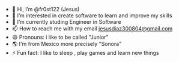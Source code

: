 - 👋 Hi, I’m @fr0st122 (Jesus)
- 👀 I’m interested in create software to learn and improve my skills 
- 🌱 I’m currently studing Engineer in Software 
- 📫 How to reach me with my email jesusdiaz300804@gmail.com
- 😄 Pronouns: i like to be called "Junior"
- 🌎 I'm from Mexico more precisely "Sonora"
- ⚡ Fun fact: I like to sleep , play games and learn new things

<!---
fr0st122/fr0st122 is a ✨ special ✨ repository because its `README.md` (this file) appears on your GitHub profile.
You can click the Preview link to take a look at your changes.
--->
